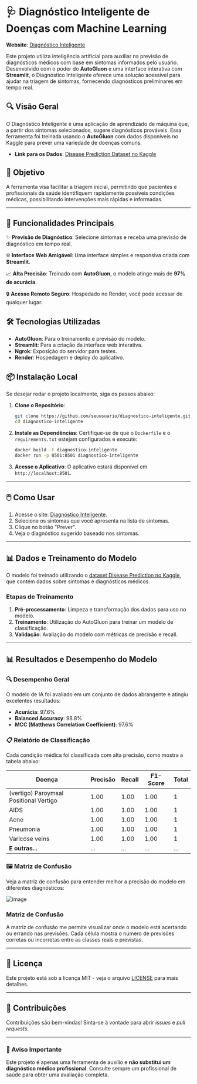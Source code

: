 # 🩺 Diagnóstico Inteligente de Doenças com Machine Learning

**Website**: [Diagnóstico Inteligente](https://diagnostico-inteligente.onrender.com/)

Este projeto utiliza inteligência artificial para auxiliar na previsão de diagnósticos médicos com base em sintomas informados pelo usuário. Desenvolvido com o poder do **AutoGluon** e uma interface interativa com **Streamlit**, o Diagnóstico Inteligente oferece uma solução acessível para ajudar na triagem de sintomas, fornecendo diagnósticos preliminares em tempo real.

## 🔍 Visão Geral

O Diagnóstico Inteligente é uma aplicação de aprendizado de máquina que, a partir dos sintomas selecionados, sugere diagnósticos prováveis. Essa ferramenta foi treinada usando o **AutoGluon** com dados disponíveis no Kaggle para prever uma variedade de doenças comuns.

- **Link para os Dados**: [Disease Prediction Dataset no Kaggle](https://www.kaggle.com/datasets/marslinoedward/disease-prediction-data)

## 🎯 Objetivo

A ferramenta visa facilitar a triagem inicial, permitindo que pacientes e profissionais da saúde identifiquem rapidamente possíveis condições médicas, possibilitando intervenções mais rápidas e informadas.

---

## 🚀 Funcionalidades Principais

✨ **Previsão de Diagnóstico**: Selecione sintomas e receba uma previsão de diagnóstico em tempo real.

🌐 **Interface Web Amigável**: Uma interface simples e responsiva criada com **Streamlit**.

📈 **Alta Precisão**: Treinado com **AutoGluon**, o modelo atinge mais de **97% de acurácia**.

🔒 **Acesso Remoto Seguro**: Hospedado no Render, você pode acessar de qualquer lugar.

## 🛠️ Tecnologias Utilizadas

- **AutoGluon**: Para o treinamento e previsão do modelo.
- **Streamlit**: Para a criação da interface web interativa.
- **Ngrok**: Exposição do servidor para testes.
- **Render**: Hospedagem e deploy do aplicativo.

## 📦 Instalação Local

Se desejar rodar o projeto localmente, siga os passos abaixo:

1. **Clone o Repositório**:
   ```bash
   git clone https://github.com/seuusuario/diagnostico-inteligente.git
   cd diagnostico-inteligente
   ```

2. **Instale as Dependências**:
   Certifique-se de que o `Dockerfile` e o `requirements.txt` estejam configurados e execute:
   ```bash
   docker build -t diagnostico-inteligente .
   docker run -p 8501:8501 diagnostico-inteligente
   ```

3. **Acesse o Aplicativo**:
   O aplicativo estará disponível em `http://localhost:8501`.

---

## 🖱️ Como Usar

1. Acesse o site: [Diagnóstico Inteligente](https://diagnostico-inteligente.onrender.com/).
2. Selecione os sintomas que você apresenta na lista de sintomas.
3. Clique no botão "Prever".
4. Veja o diagnóstico sugerido baseado nos sintomas.

---

## 📊 Dados e Treinamento do Modelo

O modelo foi treinado utilizando o [dataset Disease Prediction no Kaggle](https://www.kaggle.com/datasets/marslinoedward/disease-prediction-data), que contém dados sobre sintomas e diagnósticos médicos.

### **Etapas de Treinamento**

1. **Pré-processamento**: Limpeza e transformação dos dados para uso no modelo.
2. **Treinamento**: Utilização do AutoGluon para treinar um modelo de classificação.
3. **Validação**: Avaliação do modelo com métricas de precisão e recall.

---

## 📊 Resultados e Desempenho do Modelo

### 🔍 Desempenho Geral
O modelo de IA foi avaliado em um conjunto de dados abrangente e atingiu excelentes resultados:

- **Acurácia**: 97.6%
- **Balanced Accuracy**: 98.8%
- **MCC (Matthews Correlation Coefficient)**: 97.6%

### 📋 Relatório de Classificação

Cada condição médica foi classificada com alta precisão, como mostra a tabela abaixo:

| Doença                            | Precisão | Recall | F1-Score | Total  |
|-----------------------------------|----------|--------|----------|--------|
| (vertigo) Paroymsal Positional Vertigo | 1.00     | 1.00   | 1.00     | 1      |
| AIDS                              | 1.00     | 1.00   | 1.00     | 1      |
| Acne                              | 1.00     | 1.00   | 1.00     | 1      |
| Pneumonia                         | 1.00     | 1.00   | 1.00     | 1      |
| Varicose veins                    | 1.00     | 1.00   | 1.00     | 1      |
| **E outras...**                   | ...      | ...    | ...      | ...    |

### 🖼️ Matriz de Confusão
Veja a matriz de confusão para entender melhor a precisão do modelo em diferentes diagnósticos:

![image](https://github.com/user-attachments/assets/36e30c5a-a179-4b35-a46b-41177fd32fd0)

### Matriz de Confusão

A matriz de confusão me permite visualizar onde o modelo está acertando ou errando nas previsões. Cada célula mostra o número de previsões corretas ou incorretas entre as classes reais e previstas.

---

## 📄 Licença

Este projeto está sob a licença MIT - veja o arquivo [LICENSE](LICENSE) para mais detalhes.

---

## 🤝 Contribuições

Contribuições são bem-vindas! Sinta-se à vontade para abrir *issues* e *pull requests*.

---


### 🚨 Aviso Importante

Este projeto é apenas uma ferramenta de auxílio e **não substitui um diagnóstico médico profissional**. Consulte sempre um profissional de saúde para obter uma avaliação completa.

